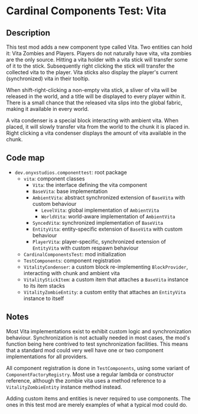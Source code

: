 # Cardinal Components Test: Vita

## Description

This test mod adds a new component type called Vita. Two entities can hold it: Vita Zombies and Players.
Players do not naturally have vita, vita zombies are the only source. Hitting a vita holder with a
vita stick will transfer some of it to the stick. Subsequently right clicking the stick will transfer
the collected vita to the player. Vita sticks also display the player's current (synchronized) vita in their tooltip.  

When shift-right-clicking a non-empty vita stick, a sliver of vita will be released in the world, and a title
will be displayed to every player within it. There is a small chance that the released vita slips into the
global fabric, making it available in every world.

A vita condenser is a special block interacting with ambient vita. When placed, it will slowly transfer
vita from the world to the chunk it is placed in. Right clicking a vita condenser displays the amount of
vita available in the chunk.

## Code map

- `dev.onyxstudios.componenttest`: root package
    - `vita`: component classes
        - `Vita`: the interface defining the vita component
        - `BaseVita`: base implementation
        - `AmbientVita`: abstract synchronized extension of `BaseVita` with custom behaviour
            - `LevelVita`: global implementation of `AmbientVita`
            - `WorldVita`: world-aware implementation of `AmbientVita`
        - `SyncedVita`: synchronized implementation of `BaseVita`
        - `EntityVita`: entity-specific extension of `BaseVita` with custom behaviour
        - `PlayerVita`: player-specific, synchronized extension of `EntityVita` with custom respawn behaviour
    - `CardinalComponentsTest`: mod initialization
    - `TestComponents`: component registration
    - `VitalityCondenser`: a custom block re-implementing `BlockProvider`, interacting with chunk and ambient vita
    - `VitalityStickItem`: a custom item that attaches a `BaseVita` instance to its item stacks
    - `VitalityZombieEntity`: a custom entity that attaches an `EntityVita` instance to itself

## Notes

Most Vita implementations exist to exhibit custom logic and synchronization behaviour.
Synchronization is not actually needed in most cases, the mod's function being here contrived
to test synchronization facilities. This means that a standard mod could very well have one
or two component implementations for all providers.

All component registration is done in `TestComponents`, using some variant of `ComponentFactoryRegistry`.
Most use a regular lambda or constructor reference, although the zombie vita uses a method reference to a `VitalityZombieEntity` instance method instead.

Adding custom items and entities is never required to use components. The ones in this test mod are merely examples of what a typical mod could do.
